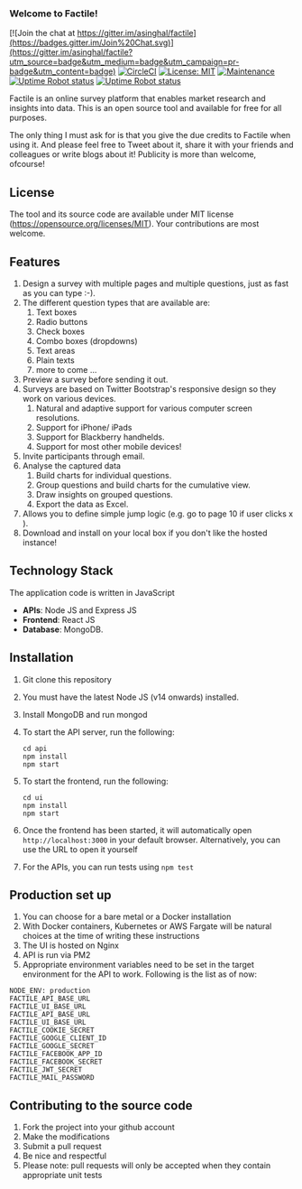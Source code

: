 ### Welcome to Factile!

[![Join the chat at https://gitter.im/asinghal/factile](https://badges.gitter.im/Join%20Chat.svg)](https://gitter.im/asinghal/factile?utm_source=badge&utm_medium=badge&utm_campaign=pr-badge&utm_content=badge)
[![CircleCI](https://circleci.com/gh/asinghal/factile.svg?style=shield)](https://app.circleci.com/pipelines/github/asinghal/factile)
[![License: MIT](https://img.shields.io/badge/License-MIT-green.svg)](https://opensource.org/licenses/MIT)
[![Maintenance](https://img.shields.io/badge/Maintained%3F-yes-green.svg)](https://github.com/asinghal/factile/graphs/commit-activity)
[![Uptime Robot status](https://img.shields.io/uptimerobot/status/m785566480-fb4f6c6bad50b3f63d62ec1a?label=website%20status)](https://status.factile.net/785566480)
[![Uptime Robot status](https://img.shields.io/uptimerobot/status/m785566474-ea0217b241d62839a85afdb6?label=API%20status)](https://status.factile.net/785566474)


Factile is an online survey platform that enables market research and insights into data. This is an open source tool and available for free for all purposes. 

The only thing I must ask for is that you give the due credits to Factile when using it. And please feel free to Tweet about it, share it with your friends and colleagues or write blogs about it! Publicity is more than welcome, ofcourse!

## License

The tool and its source code are available under MIT license (https://opensource.org/licenses/MIT). Your contributions are most welcome.

## Features

1. Design a survey with multiple pages and multiple questions, just as fast as you can type :-). 
1. The different question types that are available are:
    1. Text boxes
    1. Radio buttons
    1. Check boxes
    1. Combo boxes (dropdowns)
    1. Text areas
    1. Plain texts
    1. more to come ...
1. Preview a survey before sending it out.
1. Surveys are based on Twitter Bootstrap's responsive design so they work on various devices.
    1. Natural and adaptive support for various computer screen resolutions.
    1. Support for iPhone/ iPads
    1. Support for Blackberry handhelds.
    1. Support for most other mobile devices!
1. Invite participants through email.
1. Analyse the captured data 
    1. Build charts for individual questions.
    1. Group questions and build charts for the cumulative view.
    1. Draw insights on grouped questions.
    1. Export the data as Excel.
1. Allows you to define simple jump logic (e.g. go to page 10 if user clicks x ).
1. Download and install on your local box if you don't like the hosted instance!

## Technology Stack

The application code is written in JavaScript

* **APIs**: Node JS and Express JS
* **Frontend**: React JS
* **Database**: MongoDB.

## Installation

1. Git clone this repository
1. You must have the latest Node JS (v14 onwards) installed.
1. Install MongoDB and run mongod
1. To start the API server, run the following:

	```
	cd api
	npm install
	npm start
	```
1. To start the frontend, run the following:

	```
	cd ui
	npm install
	npm start
	```
1. Once the frontend has been started, it will automatically open `http://localhost:3000` in your default browser. Alternatively, you can use the URL to open it yourself
1. For the APIs, you can run tests using `npm test`

## Production set up

1. You can choose for a bare metal or a Docker installation
2. With Docker containers, Kubernetes or AWS Fargate will be natural choices at the time of writing these instructions
3. The UI is hosted on Nginx
4. API is run via PM2
5. Appropriate environment variables need to be set in the target environment for the API to work. Following is the list as of now:

```
NODE_ENV: production
FACTILE_API_BASE_URL
FACTILE_UI_BASE_URL
FACTILE_API_BASE_URL
FACTILE_UI_BASE_URL
FACTILE_COOKIE_SECRET
FACTILE_GOOGLE_CLIENT_ID
FACTILE_GOOGLE_SECRET
FACTILE_FACEBOOK_APP_ID
FACTILE_FACEBOOK_SECRET
FACTILE_JWT_SECRET
FACTILE_MAIL_PASSWORD
```



## Contributing to the source code

1. Fork the project into your github account
2. Make the modifications
3. Submit a pull request
4. Be nice and respectful
5. Please note: pull requests will only be accepted when they contain appropriate unit tests

